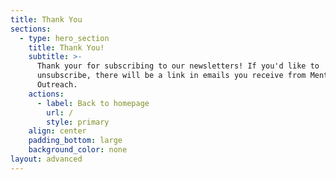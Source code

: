 ```yaml
---
title: Thank You
sections:
  - type: hero_section
    title: Thank You!
    subtitle: >-
      Thank your for subscribing to our newsletters! If you'd like to
      unsubscribe, there will be a link in emails you receive from Mentors
      Outreach.
    actions:
      - label: Back to homepage
        url: /
        style: primary
    align: center
    padding_bottom: large
    background_color: none
layout: advanced
---
```

